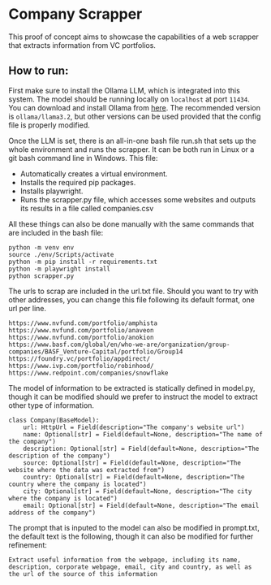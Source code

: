 # Company Scrapper

This proof of concept aims to showcase the capabilities of a web scrapper that extracts information from VC portfolios.

## How to run:

First make sure to install the Ollama LLM, which is integrated into this system. The model should be running locally on `localhost` at port `11434`. You can download and install Ollama from [here](https://ollama.com). The recommended version is `ollama/llama3.2`, but other versions can be used provided that the config file is properly modified.

Once the LLM is set, there is an all-in-one bash file run.sh that sets up the whole environment and runs the scrapper. It can be both run in Linux or a git bash command line in Windows. This file:
  - Automatically creates a virtual environment.
  - Installs the required pip packages.
  - Installs playwright.
  - Runs the scrapper.py file, which accesses some websites and outputs its results in a file called companies.csv
 
All these things can also be done manually with the same commands that are included in the bash file:

```
python -m venv env
source ./env/Scripts/activate
python -m pip install -r requirements.txt
python -m playwright install
python scrapper.py
```

The urls to scrap are included in the url.txt file. Should you want to try with other addresses, you can change this file following its default format, one url per line.

```
https://www.nvfund.com/portfolio/amphista
https://www.nvfund.com/portfolio/anaveon
https://www.nvfund.com/portfolio/anokion
https://www.basf.com/global/en/who-we-are/organization/group-companies/BASF_Venture-Capital/portfolio/Group14
https://foundry.vc/portfolio/appdirect/
https://www.ivp.com/portfolio/robinhood/
https://www.redpoint.com/companies/snowflake
```

The model of information to be extracted is statically defined in model.py, though it can be modified should we prefer to instruct the model to extract other type of information.

```
class Company(BaseModel):
    url: HttpUrl = Field(description="The company's website url")
    name: Optional[str] = Field(default=None, description="The name of the company")
    description: Optional[str] = Field(default=None, description="The description of the company")
    source: Optional[str] = Field(default=None, description="The website where the data was extracted from")
    country: Optional[str] = Field(default=None, description="The country where the company is located")
    city: Optional[str] = Field(default=None, description="The city where the company is located")
    email: Optional[str] = Field(default=None, description="The email address of the company")
```

The prompt that is inputed to the model can also be modified in prompt.txt, the default text is the following, though it can also be modified for further refinement:

```
Extract useful information from the webpage, including its name, description, corporate webpage, email, city and country, as well as the url of the source of this information
```
